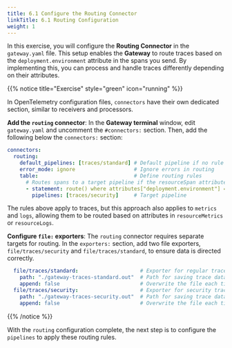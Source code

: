 ```yaml
---
title: 6.1 Configure the Routing Connector
linkTitle: 6.1 Routing Configuration
weight: 1
---
```


In this exercise, you will configure the **Routing Connector** in the `gateway.yaml` file. This setup enables the **Gateway** to route traces based on the `deployment.environment` attribute in the spans you send. By implementing this, you can process and handle traces differently depending on their attributes.

{{% notice title="Exercise" style="green" icon="running" %}}

In OpenTelemetry configuration files, `connectors` have their own dedicated section, similar to receivers and processors.

**Add the `routing` connector**:
In the **Gateway terminal** window, edit `gateway.yaml` and uncomment the `#connectors:` section. Then, add the following below the `connectors:` section:

```yaml
connectors: 
  routing:
    default_pipelines: [traces/standard] # Default pipeline if no rule matches
    error_mode: ignore                   # Ignore errors in routing
    table:                               # Define routing rules
      # Routes spans to a target pipeline if the resourceSpan attribute matches the rule
      - statement: route() where attributes["deployment.environment"] == "security-applications"
        pipelines: [traces/security]     # Target pipeline 
```

The rules above apply to traces, but this approach also applies to `metrics` and `logs`, allowing them to be routed based on attributes in `resourceMetrics` or `resourceLogs`.

**Configure `file:` exporters**: The `routing` connector requires separate targets for routing. In the `exporters:` section, add two file exporters, `file/traces/security` and `file/traces/standard`, to ensure data is directed correctly.

```yaml
  file/traces/standard:                    # Exporter for regular traces
    path: "./gateway-traces-standard.out"  # Path for saving trace data
    append: false                          # Overwrite the file each time
  file/traces/security:                    # Exporter for security traces
    path: "./gateway-traces-security.out"  # Path for saving trace data
    append: false                          # Overwrite the file each time 
```

{{% /notice %}}

With the `routing` configuration complete, the next step is to configure the `pipelines` to apply these routing rules.
